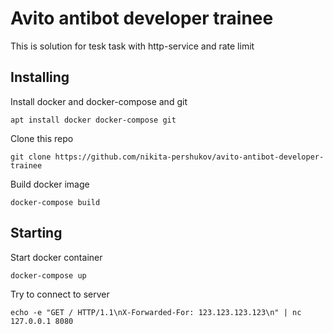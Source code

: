 # Avito antibot developer trainee

This is solution for tesk task with http-service and rate limit

## Installing

Install docker and docker-compose and git

```
apt install docker docker-compose git
```

Clone this repo

```
git clone https://github.com/nikita-pershukov/avito-antibot-developer-trainee
```

Build docker image

```
docker-compose build
```

## Starting

Start docker container

```
docker-compose up
```

Try to connect to server

```
echo -e "GET / HTTP/1.1\nX-Forwarded-For: 123.123.123.123\n" | nc 127.0.0.1 8080
```
